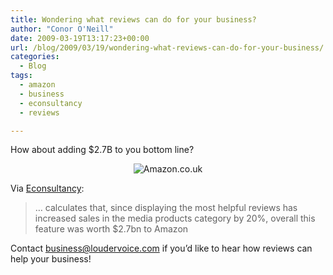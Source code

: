 ```yaml
---
title: Wondering what reviews can do for your business?
author: "Conor O'Neill"
date: 2009-03-19T13:17:23+00:00
url: /blog/2009/03/19/wondering-what-reviews-can-do-for-your-business/
categories:
  - Blog
tags:
  - amazon
  - business
  - econsultancy
  - reviews

---
```

How about adding $2.7B to you bottom line?

<p style="text-align: center;">
  <img class="aligncenter" src="http://www.loudervoice.com/wp-content/uploads/2009/03/19/wondering-what-reviews-can-do-for-your-business/navAmazonLogoFooter._V28243301_.gif" alt="Amazon.co.uk" />
</p>

Via [Econsultancy][1]:

> &#8230; calculates that, since displaying the most helpful reviews has increased sales in the media products category by 20%, overall this feature was worth $2.7bn to Amazon

Contact business@loudervoice.com if you&#8217;d like to hear how reviews can help your business!

 [1]: http://econsultancy.com/blog/3521-how-amazon-made-2-7bn-with-one-small-tweak